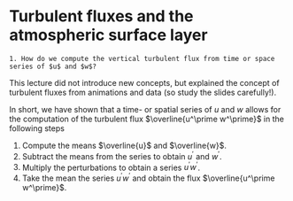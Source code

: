# Turbulent fluxes and the atmospheric surface layer

```{admonition} Questions to be answered
1. How do we compute the vertical turbulent flux from time or space series of $u$ and $w$?
```

This lecture did not introduce new concepts, but explained the concept of turbulent fluxes from animations and data (so study the slides carefully!).

In short, we have shown that a time- or spatial series of $u$ and $w$ allows for the computation of the turbulent flux $\overline{u^\prime w^\prime}$ in the following steps

1. Compute the means $\overline{u}$ and $\overline{w}$.
1. Subtract the means from the series to obtain $u^\prime$ and $w^\prime$.
1. Multiply the perturbations to obtain a series $u^\prime w^\prime$.
1. Take the mean the series $u^\prime w^\prime$ and obtain the flux $\overline{u^\prime w^\prime}$.

